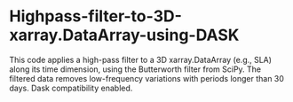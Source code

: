# Highpass-filter-to-3D-xarray.DataArray-using-DASK
This code applies a high-pass filter to a 3D xarray.DataArray (e.g., SLA) along its time dimension, using the Butterworth filter from SciPy. The filtered data removes low-frequency variations with periods longer than 30 days.  Dask compatibility enabled.
